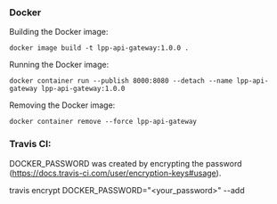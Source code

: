 ### Docker

Building the Docker image: 

`docker image build -t lpp-api-gateway:1.0.0 .`

Running the Docker image:

`docker container run --publish 8000:8080 --detach --name lpp-api-gateway lpp-api-gateway:1.0.0`

Removing the Docker image:

`docker container remove --force lpp-api-gateway`


### Travis CI:

DOCKER_PASSWORD  was created by encrypting the password (https://docs.travis-ci.com/user/encryption-keys#usage).

travis encrypt DOCKER_PASSWORD="<your_password>" --add